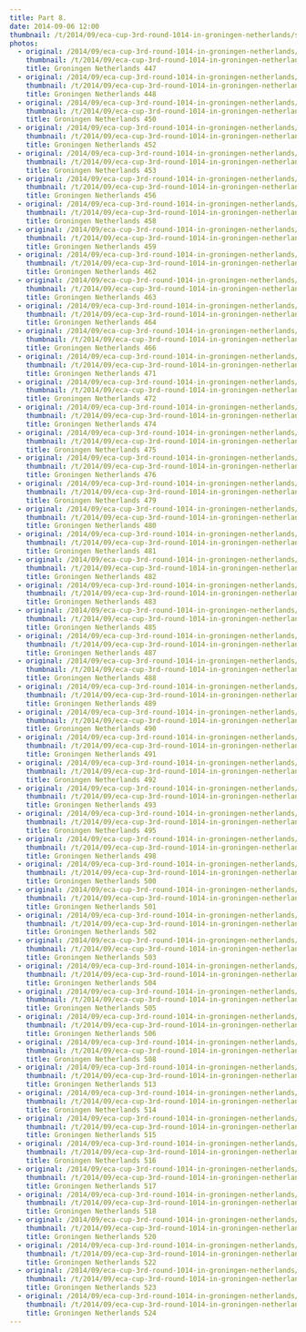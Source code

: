 ```yaml
---
title: Part 8.
date: 2014-09-06 12:00
thumbnail: /t/2014/09/eca-cup-3rd-round-1014-in-groningen-netherlands/saturday-06-09-2014/part-8/groningen-netherlands-447.jpg
photos:
  - original: /2014/09/eca-cup-3rd-round-1014-in-groningen-netherlands/saturday-06-09-2014/part-8/groningen-netherlands-447.jpg
    thumbnail: /t/2014/09/eca-cup-3rd-round-1014-in-groningen-netherlands/saturday-06-09-2014/part-8/groningen-netherlands-447.jpg
    title: Groningen Netherlands 447
  - original: /2014/09/eca-cup-3rd-round-1014-in-groningen-netherlands/saturday-06-09-2014/part-8/groningen-netherlands-448.jpg
    thumbnail: /t/2014/09/eca-cup-3rd-round-1014-in-groningen-netherlands/saturday-06-09-2014/part-8/groningen-netherlands-448.jpg
    title: Groningen Netherlands 448
  - original: /2014/09/eca-cup-3rd-round-1014-in-groningen-netherlands/saturday-06-09-2014/part-8/groningen-netherlands-450.jpg
    thumbnail: /t/2014/09/eca-cup-3rd-round-1014-in-groningen-netherlands/saturday-06-09-2014/part-8/groningen-netherlands-450.jpg
    title: Groningen Netherlands 450
  - original: /2014/09/eca-cup-3rd-round-1014-in-groningen-netherlands/saturday-06-09-2014/part-8/groningen-netherlands-452.jpg
    thumbnail: /t/2014/09/eca-cup-3rd-round-1014-in-groningen-netherlands/saturday-06-09-2014/part-8/groningen-netherlands-452.jpg
    title: Groningen Netherlands 452
  - original: /2014/09/eca-cup-3rd-round-1014-in-groningen-netherlands/saturday-06-09-2014/part-8/groningen-netherlands-453.jpg
    thumbnail: /t/2014/09/eca-cup-3rd-round-1014-in-groningen-netherlands/saturday-06-09-2014/part-8/groningen-netherlands-453.jpg
    title: Groningen Netherlands 453
  - original: /2014/09/eca-cup-3rd-round-1014-in-groningen-netherlands/saturday-06-09-2014/part-8/groningen-netherlands-456.jpg
    thumbnail: /t/2014/09/eca-cup-3rd-round-1014-in-groningen-netherlands/saturday-06-09-2014/part-8/groningen-netherlands-456.jpg
    title: Groningen Netherlands 456
  - original: /2014/09/eca-cup-3rd-round-1014-in-groningen-netherlands/saturday-06-09-2014/part-8/groningen-netherlands-458.jpg
    thumbnail: /t/2014/09/eca-cup-3rd-round-1014-in-groningen-netherlands/saturday-06-09-2014/part-8/groningen-netherlands-458.jpg
    title: Groningen Netherlands 458
  - original: /2014/09/eca-cup-3rd-round-1014-in-groningen-netherlands/saturday-06-09-2014/part-8/groningen-netherlands-459.jpg
    thumbnail: /t/2014/09/eca-cup-3rd-round-1014-in-groningen-netherlands/saturday-06-09-2014/part-8/groningen-netherlands-459.jpg
    title: Groningen Netherlands 459
  - original: /2014/09/eca-cup-3rd-round-1014-in-groningen-netherlands/saturday-06-09-2014/part-8/groningen-netherlands-462.jpg
    thumbnail: /t/2014/09/eca-cup-3rd-round-1014-in-groningen-netherlands/saturday-06-09-2014/part-8/groningen-netherlands-462.jpg
    title: Groningen Netherlands 462
  - original: /2014/09/eca-cup-3rd-round-1014-in-groningen-netherlands/saturday-06-09-2014/part-8/groningen-netherlands-463.jpg
    thumbnail: /t/2014/09/eca-cup-3rd-round-1014-in-groningen-netherlands/saturday-06-09-2014/part-8/groningen-netherlands-463.jpg
    title: Groningen Netherlands 463
  - original: /2014/09/eca-cup-3rd-round-1014-in-groningen-netherlands/saturday-06-09-2014/part-8/groningen-netherlands-464.jpg
    thumbnail: /t/2014/09/eca-cup-3rd-round-1014-in-groningen-netherlands/saturday-06-09-2014/part-8/groningen-netherlands-464.jpg
    title: Groningen Netherlands 464
  - original: /2014/09/eca-cup-3rd-round-1014-in-groningen-netherlands/saturday-06-09-2014/part-8/groningen-netherlands-466.jpg
    thumbnail: /t/2014/09/eca-cup-3rd-round-1014-in-groningen-netherlands/saturday-06-09-2014/part-8/groningen-netherlands-466.jpg
    title: Groningen Netherlands 466
  - original: /2014/09/eca-cup-3rd-round-1014-in-groningen-netherlands/saturday-06-09-2014/part-8/groningen-netherlands-471.jpg
    thumbnail: /t/2014/09/eca-cup-3rd-round-1014-in-groningen-netherlands/saturday-06-09-2014/part-8/groningen-netherlands-471.jpg
    title: Groningen Netherlands 471
  - original: /2014/09/eca-cup-3rd-round-1014-in-groningen-netherlands/saturday-06-09-2014/part-8/groningen-netherlands-472.jpg
    thumbnail: /t/2014/09/eca-cup-3rd-round-1014-in-groningen-netherlands/saturday-06-09-2014/part-8/groningen-netherlands-472.jpg
    title: Groningen Netherlands 472
  - original: /2014/09/eca-cup-3rd-round-1014-in-groningen-netherlands/saturday-06-09-2014/part-8/groningen-netherlands-474.jpg
    thumbnail: /t/2014/09/eca-cup-3rd-round-1014-in-groningen-netherlands/saturday-06-09-2014/part-8/groningen-netherlands-474.jpg
    title: Groningen Netherlands 474
  - original: /2014/09/eca-cup-3rd-round-1014-in-groningen-netherlands/saturday-06-09-2014/part-8/groningen-netherlands-475.jpg
    thumbnail: /t/2014/09/eca-cup-3rd-round-1014-in-groningen-netherlands/saturday-06-09-2014/part-8/groningen-netherlands-475.jpg
    title: Groningen Netherlands 475
  - original: /2014/09/eca-cup-3rd-round-1014-in-groningen-netherlands/saturday-06-09-2014/part-8/groningen-netherlands-476.jpg
    thumbnail: /t/2014/09/eca-cup-3rd-round-1014-in-groningen-netherlands/saturday-06-09-2014/part-8/groningen-netherlands-476.jpg
    title: Groningen Netherlands 476
  - original: /2014/09/eca-cup-3rd-round-1014-in-groningen-netherlands/saturday-06-09-2014/part-8/groningen-netherlands-479.jpg
    thumbnail: /t/2014/09/eca-cup-3rd-round-1014-in-groningen-netherlands/saturday-06-09-2014/part-8/groningen-netherlands-479.jpg
    title: Groningen Netherlands 479
  - original: /2014/09/eca-cup-3rd-round-1014-in-groningen-netherlands/saturday-06-09-2014/part-8/groningen-netherlands-480.jpg
    thumbnail: /t/2014/09/eca-cup-3rd-round-1014-in-groningen-netherlands/saturday-06-09-2014/part-8/groningen-netherlands-480.jpg
    title: Groningen Netherlands 480
  - original: /2014/09/eca-cup-3rd-round-1014-in-groningen-netherlands/saturday-06-09-2014/part-8/groningen-netherlands-481.jpg
    thumbnail: /t/2014/09/eca-cup-3rd-round-1014-in-groningen-netherlands/saturday-06-09-2014/part-8/groningen-netherlands-481.jpg
    title: Groningen Netherlands 481
  - original: /2014/09/eca-cup-3rd-round-1014-in-groningen-netherlands/saturday-06-09-2014/part-8/groningen-netherlands-482.jpg
    thumbnail: /t/2014/09/eca-cup-3rd-round-1014-in-groningen-netherlands/saturday-06-09-2014/part-8/groningen-netherlands-482.jpg
    title: Groningen Netherlands 482
  - original: /2014/09/eca-cup-3rd-round-1014-in-groningen-netherlands/saturday-06-09-2014/part-8/groningen-netherlands-483.jpg
    thumbnail: /t/2014/09/eca-cup-3rd-round-1014-in-groningen-netherlands/saturday-06-09-2014/part-8/groningen-netherlands-483.jpg
    title: Groningen Netherlands 483
  - original: /2014/09/eca-cup-3rd-round-1014-in-groningen-netherlands/saturday-06-09-2014/part-8/groningen-netherlands-485.jpg
    thumbnail: /t/2014/09/eca-cup-3rd-round-1014-in-groningen-netherlands/saturday-06-09-2014/part-8/groningen-netherlands-485.jpg
    title: Groningen Netherlands 485
  - original: /2014/09/eca-cup-3rd-round-1014-in-groningen-netherlands/saturday-06-09-2014/part-8/groningen-netherlands-487.jpg
    thumbnail: /t/2014/09/eca-cup-3rd-round-1014-in-groningen-netherlands/saturday-06-09-2014/part-8/groningen-netherlands-487.jpg
    title: Groningen Netherlands 487
  - original: /2014/09/eca-cup-3rd-round-1014-in-groningen-netherlands/saturday-06-09-2014/part-8/groningen-netherlands-488.jpg
    thumbnail: /t/2014/09/eca-cup-3rd-round-1014-in-groningen-netherlands/saturday-06-09-2014/part-8/groningen-netherlands-488.jpg
    title: Groningen Netherlands 488
  - original: /2014/09/eca-cup-3rd-round-1014-in-groningen-netherlands/saturday-06-09-2014/part-8/groningen-netherlands-489.jpg
    thumbnail: /t/2014/09/eca-cup-3rd-round-1014-in-groningen-netherlands/saturday-06-09-2014/part-8/groningen-netherlands-489.jpg
    title: Groningen Netherlands 489
  - original: /2014/09/eca-cup-3rd-round-1014-in-groningen-netherlands/saturday-06-09-2014/part-8/groningen-netherlands-490.jpg
    thumbnail: /t/2014/09/eca-cup-3rd-round-1014-in-groningen-netherlands/saturday-06-09-2014/part-8/groningen-netherlands-490.jpg
    title: Groningen Netherlands 490
  - original: /2014/09/eca-cup-3rd-round-1014-in-groningen-netherlands/saturday-06-09-2014/part-8/groningen-netherlands-491.jpg
    thumbnail: /t/2014/09/eca-cup-3rd-round-1014-in-groningen-netherlands/saturday-06-09-2014/part-8/groningen-netherlands-491.jpg
    title: Groningen Netherlands 491
  - original: /2014/09/eca-cup-3rd-round-1014-in-groningen-netherlands/saturday-06-09-2014/part-8/groningen-netherlands-492.jpg
    thumbnail: /t/2014/09/eca-cup-3rd-round-1014-in-groningen-netherlands/saturday-06-09-2014/part-8/groningen-netherlands-492.jpg
    title: Groningen Netherlands 492
  - original: /2014/09/eca-cup-3rd-round-1014-in-groningen-netherlands/saturday-06-09-2014/part-8/groningen-netherlands-493.jpg
    thumbnail: /t/2014/09/eca-cup-3rd-round-1014-in-groningen-netherlands/saturday-06-09-2014/part-8/groningen-netherlands-493.jpg
    title: Groningen Netherlands 493
  - original: /2014/09/eca-cup-3rd-round-1014-in-groningen-netherlands/saturday-06-09-2014/part-8/groningen-netherlands-495.jpg
    thumbnail: /t/2014/09/eca-cup-3rd-round-1014-in-groningen-netherlands/saturday-06-09-2014/part-8/groningen-netherlands-495.jpg
    title: Groningen Netherlands 495
  - original: /2014/09/eca-cup-3rd-round-1014-in-groningen-netherlands/saturday-06-09-2014/part-8/groningen-netherlands-498.jpg
    thumbnail: /t/2014/09/eca-cup-3rd-round-1014-in-groningen-netherlands/saturday-06-09-2014/part-8/groningen-netherlands-498.jpg
    title: Groningen Netherlands 498
  - original: /2014/09/eca-cup-3rd-round-1014-in-groningen-netherlands/saturday-06-09-2014/part-8/groningen-netherlands-500.jpg
    thumbnail: /t/2014/09/eca-cup-3rd-round-1014-in-groningen-netherlands/saturday-06-09-2014/part-8/groningen-netherlands-500.jpg
    title: Groningen Netherlands 500
  - original: /2014/09/eca-cup-3rd-round-1014-in-groningen-netherlands/saturday-06-09-2014/part-8/groningen-netherlands-501.jpg
    thumbnail: /t/2014/09/eca-cup-3rd-round-1014-in-groningen-netherlands/saturday-06-09-2014/part-8/groningen-netherlands-501.jpg
    title: Groningen Netherlands 501
  - original: /2014/09/eca-cup-3rd-round-1014-in-groningen-netherlands/saturday-06-09-2014/part-8/groningen-netherlands-502.jpg
    thumbnail: /t/2014/09/eca-cup-3rd-round-1014-in-groningen-netherlands/saturday-06-09-2014/part-8/groningen-netherlands-502.jpg
    title: Groningen Netherlands 502
  - original: /2014/09/eca-cup-3rd-round-1014-in-groningen-netherlands/saturday-06-09-2014/part-8/groningen-netherlands-503.jpg
    thumbnail: /t/2014/09/eca-cup-3rd-round-1014-in-groningen-netherlands/saturday-06-09-2014/part-8/groningen-netherlands-503.jpg
    title: Groningen Netherlands 503
  - original: /2014/09/eca-cup-3rd-round-1014-in-groningen-netherlands/saturday-06-09-2014/part-8/groningen-netherlands-504.jpg
    thumbnail: /t/2014/09/eca-cup-3rd-round-1014-in-groningen-netherlands/saturday-06-09-2014/part-8/groningen-netherlands-504.jpg
    title: Groningen Netherlands 504
  - original: /2014/09/eca-cup-3rd-round-1014-in-groningen-netherlands/saturday-06-09-2014/part-8/groningen-netherlands-505.jpg
    thumbnail: /t/2014/09/eca-cup-3rd-round-1014-in-groningen-netherlands/saturday-06-09-2014/part-8/groningen-netherlands-505.jpg
    title: Groningen Netherlands 505
  - original: /2014/09/eca-cup-3rd-round-1014-in-groningen-netherlands/saturday-06-09-2014/part-8/groningen-netherlands-506.jpg
    thumbnail: /t/2014/09/eca-cup-3rd-round-1014-in-groningen-netherlands/saturday-06-09-2014/part-8/groningen-netherlands-506.jpg
    title: Groningen Netherlands 506
  - original: /2014/09/eca-cup-3rd-round-1014-in-groningen-netherlands/saturday-06-09-2014/part-8/groningen-netherlands-508.jpg
    thumbnail: /t/2014/09/eca-cup-3rd-round-1014-in-groningen-netherlands/saturday-06-09-2014/part-8/groningen-netherlands-508.jpg
    title: Groningen Netherlands 508
  - original: /2014/09/eca-cup-3rd-round-1014-in-groningen-netherlands/saturday-06-09-2014/part-8/groningen-netherlands-513.jpg
    thumbnail: /t/2014/09/eca-cup-3rd-round-1014-in-groningen-netherlands/saturday-06-09-2014/part-8/groningen-netherlands-513.jpg
    title: Groningen Netherlands 513
  - original: /2014/09/eca-cup-3rd-round-1014-in-groningen-netherlands/saturday-06-09-2014/part-8/groningen-netherlands-514.jpg
    thumbnail: /t/2014/09/eca-cup-3rd-round-1014-in-groningen-netherlands/saturday-06-09-2014/part-8/groningen-netherlands-514.jpg
    title: Groningen Netherlands 514
  - original: /2014/09/eca-cup-3rd-round-1014-in-groningen-netherlands/saturday-06-09-2014/part-8/groningen-netherlands-515.jpg
    thumbnail: /t/2014/09/eca-cup-3rd-round-1014-in-groningen-netherlands/saturday-06-09-2014/part-8/groningen-netherlands-515.jpg
    title: Groningen Netherlands 515
  - original: /2014/09/eca-cup-3rd-round-1014-in-groningen-netherlands/saturday-06-09-2014/part-8/groningen-netherlands-516.jpg
    thumbnail: /t/2014/09/eca-cup-3rd-round-1014-in-groningen-netherlands/saturday-06-09-2014/part-8/groningen-netherlands-516.jpg
    title: Groningen Netherlands 516
  - original: /2014/09/eca-cup-3rd-round-1014-in-groningen-netherlands/saturday-06-09-2014/part-8/groningen-netherlands-517.jpg
    thumbnail: /t/2014/09/eca-cup-3rd-round-1014-in-groningen-netherlands/saturday-06-09-2014/part-8/groningen-netherlands-517.jpg
    title: Groningen Netherlands 517
  - original: /2014/09/eca-cup-3rd-round-1014-in-groningen-netherlands/saturday-06-09-2014/part-8/groningen-netherlands-518.jpg
    thumbnail: /t/2014/09/eca-cup-3rd-round-1014-in-groningen-netherlands/saturday-06-09-2014/part-8/groningen-netherlands-518.jpg
    title: Groningen Netherlands 518
  - original: /2014/09/eca-cup-3rd-round-1014-in-groningen-netherlands/saturday-06-09-2014/part-8/groningen-netherlands-520.jpg
    thumbnail: /t/2014/09/eca-cup-3rd-round-1014-in-groningen-netherlands/saturday-06-09-2014/part-8/groningen-netherlands-520.jpg
    title: Groningen Netherlands 520
  - original: /2014/09/eca-cup-3rd-round-1014-in-groningen-netherlands/saturday-06-09-2014/part-8/groningen-netherlands-522.jpg
    thumbnail: /t/2014/09/eca-cup-3rd-round-1014-in-groningen-netherlands/saturday-06-09-2014/part-8/groningen-netherlands-522.jpg
    title: Groningen Netherlands 522
  - original: /2014/09/eca-cup-3rd-round-1014-in-groningen-netherlands/saturday-06-09-2014/part-8/groningen-netherlands-523.jpg
    thumbnail: /t/2014/09/eca-cup-3rd-round-1014-in-groningen-netherlands/saturday-06-09-2014/part-8/groningen-netherlands-523.jpg
    title: Groningen Netherlands 523
  - original: /2014/09/eca-cup-3rd-round-1014-in-groningen-netherlands/saturday-06-09-2014/part-8/groningen-netherlands-524.jpg
    thumbnail: /t/2014/09/eca-cup-3rd-round-1014-in-groningen-netherlands/saturday-06-09-2014/part-8/groningen-netherlands-524.jpg
    title: Groningen Netherlands 524
---
```

